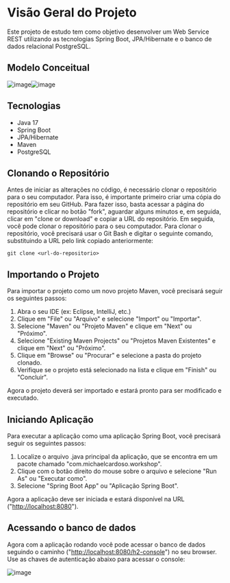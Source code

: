 # Visão Geral do Projeto

Este projeto de estudo tem como objetivo desenvolver um Web Service REST utilizando as tecnologias Spring Boot, JPA/Hibernate e o banco de dados relacional PostgreSQL.

## Modelo Conceitual

![image](https://user-images.githubusercontent.com/61437530/218335690-8dd613d8-fc59-49cd-83e1-9fb237564040.png)![image](https://user-images.githubusercontent.com/61437530/218335713-246b4f68-2ea6-4247-9be6-93423dbc5311.png)

## Tecnologias

- Java 17
- Spring Boot
- JPA/Hibernate
- Maven
- PostgreSQL



## Clonando o Repositório

Antes de iniciar as alterações no código, é necessário clonar o repositório para o seu computador. Para isso, é importante primeiro criar uma cópia do repositório em seu GitHub. Para fazer isso, basta acessar a página do repositório e clicar no botão "fork", aguardar alguns minutos e, em seguida, clicar em "clone or download" e copiar a URL do repositório. Em seguida, você pode clonar o repositório para o seu computador. Para clonar o repositório, você precisará usar o Git Bash e digitar o seguinte comando, substituindo a URL pelo link copiado anteriormente:

```
git clone <url-do-repositorio>
```



## Importando o Projeto

Para importar o projeto como um novo projeto Maven, você precisará seguir os seguintes passos:

1. Abra o seu IDE (ex: Eclipse, IntelliJ, etc.)
2. Clique em "File" ou "Arquivo" e selecione "Import" ou "Importar".
3. Selecione "Maven" ou "Projeto Maven" e clique em "Next" ou "Próximo".
4. Selecione "Existing Maven Projects" ou "Projetos Maven Existentes" e clique em "Next" ou "Próximo".
5. Clique em "Browse" ou "Procurar" e selecione a pasta do projeto clonado.
6. Verifique se o projeto está selecionado na lista e clique em "Finish" ou "Concluir".

Agora o projeto deverá ser importado e estará pronto para ser modificado e executado.



## Iniciando Aplicação

Para executar a aplicação como uma aplicação Spring Boot, você precisará seguir os seguintes passos:

1. Localize o arquivo .java principal da aplicação, que se encontra em um pacote chamado "com.michaelcardoso.workshop".
2. Clique com o botão direito do mouse sobre o arquivo e selecione "Run As" ou "Executar como".
3. Selecione "Spring Boot App" ou "Aplicação Spring Boot".

Agora a aplicação deve ser iniciada e estará disponível na URL ("[http://localhost:8080](http://localhost:8080/)").



## Acessando o banco de dados

Agora com a aplicação rodando você pode acessar o banco de dados seguindo o caminho ("[http://localhost:8080/h2-console](http://localhost:8080/h2-console/)") no seu browser. 
Use as chaves de autenticação abaixo para acessar o console:



![image](https://user-images.githubusercontent.com/61437530/218336448-51414142-f04b-40da-9933-49d78c3f4ef9.png)
